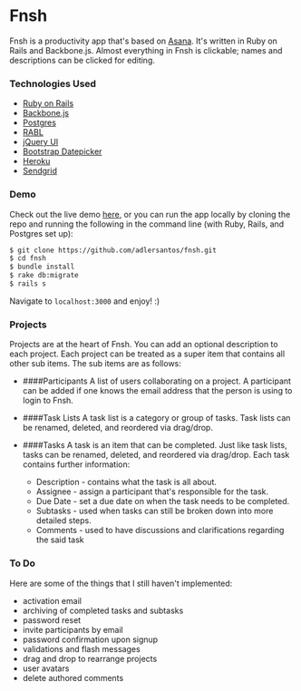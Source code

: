 Fnsh
===

Fnsh is a productivity app that's based on [Asana](http://asana.com). It's written in Ruby on Rails and Backbone.js. Almost everything in Fnsh is clickable; names and descriptions can be clicked for editing.

### Technologies Used 

* [Ruby on Rails](rubyonrails.org)
* [Backbone.js](backbonejs.org)
* [Postgres](postgresapp.com)
* [RABL](https://github.com/nesquena/rabl)
* [jQuery UI](jqueryui.com)
* [Bootstrap Datepicker](https://github.com/eternicode/bootstrap-datepicker)
* [Heroku](heroku.com)
* [Sendgrid](sendgrid.com)

### Demo

Check out the live demo [here](http://fnsh.herokuapp.com), or you can run the app locally by cloning the repo and running the following in the command line (with Ruby, Rails, and Postgres set up):

```sh
$ git clone https://github.com/adlersantos/fnsh.git
$ cd fnsh
$ bundle install
$ rake db:migrate
$ rails s
```

Navigate to `localhost:3000` and enjoy! :)

### Projects

Projects are at the heart of Fnsh. You can add an optional description to each project. Each project can be treated as a super item that contains all other sub items. The sub items are as follows:

* ####Participants
A list of users collaborating on a project. A participant can be added if one knows the email address that the person is using to login to Fnsh.

* ####Task Lists
A task list is a category or group of tasks. Task lists can be renamed, deleted, and reordered via drag/drop.

* ####Tasks
A task is an item that can be completed. Just like task lists, tasks can be renamed, deleted, and reordered via drag/drop. Each task contains further information:

    * Description - contains what the task is all about.
    * Assignee - assign a participant that's responsible for the task.
    * Due Date - set a due date on when the task needs to be completed.
    * Subtasks - used when tasks can still be broken down into more detailed steps.
    * Comments - used to have discussions and clarifications regarding the said task

### To Do
Here are some of the things that I still haven't implemented:
* activation email
* archiving of completed tasks and subtasks
* password reset
* invite participants by email
* password confirmation upon signup
* validations and flash messages
* drag and drop to rearrange projects
* user avatars
* delete authored comments
